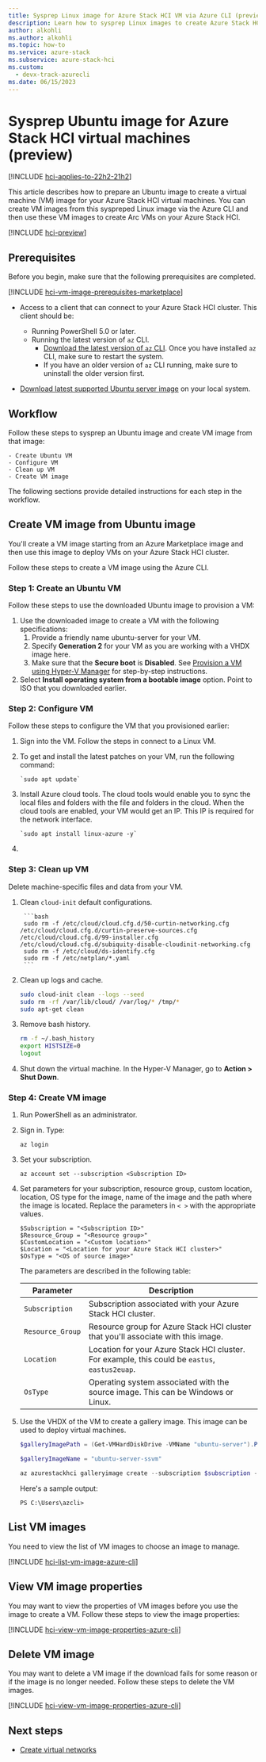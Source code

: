 ```yaml
---
title: Sysprep Linux image for Azure Stack HCI VM via Azure CLI (preview)
description: Learn how to sysprep Linux images to create Azure Stack HCI VM image (preview).
author: alkohli
ms.author: alkohli
ms.topic: how-to
ms.service: azure-stack
ms.subservice: azure-stack-hci
ms.custom:
  - devx-track-azurecli
ms.date: 06/15/2023
---
```


# Sysprep Ubuntu image for Azure Stack HCI virtual machines (preview)

[!INCLUDE [hci-applies-to-22h2-21h2](../../includes/hci-applies-to-22h2-21h2.md)]

This article describes how to prepare an Ubuntu image to create a virtual machine (VM) image for your Azure Stack HCI virtual machines. You can create VM images from this syspreped Linux image via the Azure CLI and then use these VM images to create Arc VMs on your Azure Stack HCI.

[!INCLUDE [hci-preview](../../includes/hci-preview.md)]

## Prerequisites

Before you begin, make sure that the following prerequisites are completed.

[!INCLUDE [hci-vm-image-prerequisites-marketplace](../../includes/hci-vm-image-prerequisites-marketplace.md)]


- Access to a client that can connect to your Azure Stack HCI cluster. This client should be:

    - Running PowerShell 5.0 or later.
    - Running the latest version of `az` CLI.
        - [Download the latest version of `az` CLI](/cli/azure/install-azure-cli-windows?tabs=azure-cli). Once you have installed `az` CLI, make sure to restart the system.
        -  If you have an older version of `az` CLI running, make sure to uninstall the older version first.

- [Download latest supported Ubuntu server image](https://ubuntu.com/download/server) on your local system.

## Workflow 

Follow these steps to sysprep an Ubuntu image and create VM image from that image: 

    - Create Ubuntu VM
    - Configure VM 
    - Clean up VM
    - Create VM image

The following sections provide detailed instructions for each step in the workflow.

## Create VM image from Ubuntu image

You'll create a VM image starting from an Azure Marketplace image and then use this image to deploy VMs on your Azure Stack HCI cluster.

Follow these steps to create a VM image using the Azure CLI.

### Step 1: Create an Ubuntu VM

Follow these steps to use the downloaded Ubuntu image to provision a VM:

1. Use the downloaded image to create a VM with the following specifications: 
    1. Provide a friendly name ubuntu-server for your VM. 
    1. Specify **Generation 2** for your VM as you are working with a VHDX image here.
    1. Make sure that the **Secure boot** is **Disabled**.
    See [Provision a VM using Hyper-V Manager]() for step-by-step instructions.
1. Select **Install operating system from a bootable image** option. Point to ISO that you downloaded earlier.

### Step 2: Configure VM

Follow these steps to configure the VM that you provisioned earlier:

1. Sign into the VM. Follow the steps in connect to a Linux VM.
1. To get and install the latest patches on your VM, run the following command: 

    ```azurecli
    `sudo apt update`
    ```
1. Install Azure cloud tools. The cloud tools would enable you to sync the local files and folders with the file and folders in the cloud. When the cloud tools are enabled, your VM would get an IP. This IP is required for the network interface.

    ```azurecli
    `sudo apt install linux-azure -y`
    ```
1. 
### Step 3: Clean up VM

Delete machine-specific files and data from your VM.

1. Clean `cloud-init` default configurations.

        ```bash
        sudo rm -f /etc/cloud/cloud.cfg.d/50-curtin-networking.cfg /etc/cloud/cloud.cfg.d/curtin-preserve-sources.cfg /etc/cloud/cloud.cfg.d/99-installer.cfg /etc/cloud/cloud.cfg.d/subiquity-disable-cloudinit-networking.cfg
        sudo rm -f /etc/cloud/ds-identify.cfg
        sudo rm -f /etc/netplan/*.yaml
        ```

1. Clean up logs and cache.
    ```bash
    sudo cloud-init clean --logs --seed
    sudo rm -rf /var/lib/cloud/ /var/log/* /tmp/*
    sudo apt-get clean
    ```

1. Remove bash history.

    ```bash
    rm -f ~/.bash_history 
    export HISTSIZE=0 
    logout
    ```

1. Shut down the virtual machine. In the Hyper-V Manager, go to **Action > Shut Down**.
    

### Step 4: Create VM image

1. Run PowerShell as an administrator.

1. Sign in. Type:

    ```azurecli
    az login
    ```

1. Set your subscription.

    ```azurecli
    az account set --subscription <Subscription ID>
    ```

1. Set parameters for your subscription, resource group, custom location, location, OS type for the image, name of the image and the path where the image is located. Replace the parameters in `< >` with the appropriate values.

    ```azurecli
    $Subscription = "<Subscription ID>"
    $Resource_Group = "<Resource group>"
    $CustomLocation = "<Custom location>"
    $Location = "<Location for your Azure Stack HCI cluster>"
    $OsType = "<OS of source image>"
    ```
    
    The parameters are described in the following table:
    
    | Parameter      | Description                                                                                |
    |----------------|--------------------------------------------------------------------------------------------|
    | `Subscription`   | Subscription associated with your Azure Stack HCI cluster.        |
    | `Resource_Group` | Resource group for Azure Stack HCI cluster that you'll associate with this image.        |
    | `Location`       | Location for your Azure Stack HCI cluster. For example, this could be `eastus`, `eastus2euap`. |
    | `OsType`         | Operating system associated with the source image. This can be Windows or Linux.           |


1. Use the VHDX of the VM to create a gallery image. This image can be used to deploy virtual machines.

    ```powershell
    $galleryImagePath = (Get-VMHardDiskDrive -VMName "ubuntu-server").Path 

    $galleryImageName = "ubuntu-server-ssvm" 

    az azurestackhci galleryimage create --subscription $subscription -g $resource_group --extended-location name=$customLocationID type="CustomLocation" --location $location --image-path $galleryImagePath --name $galleryImageName --debug --os-type 'Linux' 
    ```
    Here's a sample output:
    
    ```
    PS C:\Users\azcli> 

    ```


## List VM images

You need to view the list of VM images to choose an image to manage.

[!INCLUDE [hci-list-vm-image-azure-cli](../../includes/hci-list-vm-image-azure-cli.md)]


## View VM image properties

You may want to view the properties of VM images before you use the image to create a VM. Follow these steps to view the image properties:

[!INCLUDE [hci-view-vm-image-properties-azure-cli](../../includes/hci-view-vm-image-properties-azure-cli.md)]


## Delete VM image

You may want to delete a VM image if the download fails for some reason or if the image is no longer needed. Follow these steps to delete the VM images.

[!INCLUDE [hci-view-vm-image-properties-azure-cli](../../includes/hci-view-vm-image-properties-azure-cli.md)]


## Next steps

- [Create virtual networks](./create-virtual-networks.md)
